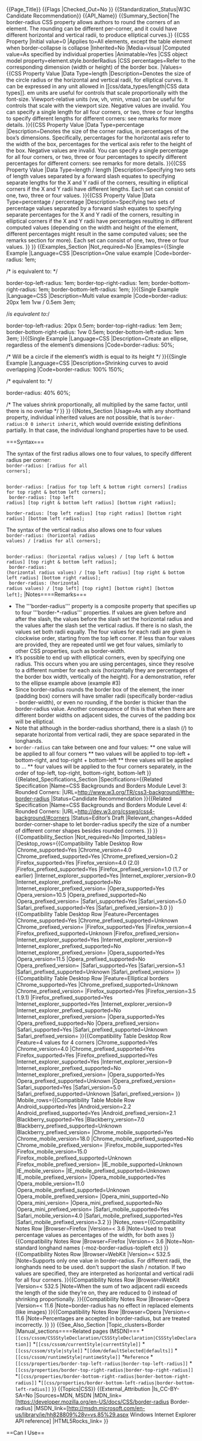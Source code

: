 {{Page_Title}}
{{Flags
|Checked_Out=No
}}
{{Standardization_Status|W3C Candidate Recommendation}}
{{API_Name}}
{{Summary_Section|The border-radius CSS property allows authors to round the corners of an element. The rounding can be different per-corner, and it could have different horizontal and vertical radii, to produce elliptical curves.}}
{{CSS Property
|Initial value=0
|Applies to=All elements, except the table element when border-collapse is collapse
|Inherited=No
|Media=visual
|Computed value=As specified by individual properties
|Animatable=Yes
|CSS object model property=element.style.borderRadius
|CSS percentages=Refer to the corresponding dimension (width or height) of the border box.
|Values={{CSS Property Value
|Data Type=length
|Description=Denotes the size of the circle radius or the horizontal and vertical radii, for elliptical curves. It can be expressed in any unit allowed in [[css/data_types/length|CSS <length> data types]]. em units are useful for controls that scale proportionally with the font-size. Viewport-relative units (vw, vh, vmin, vmax) can be useful for controls that scale with the viewport size. Negative values are invalid. You can specify a single length for all four corners, or two, three or four lengths to specify different lengths for different corners: see remarks for more details.
}}{{CSS Property Value
|Data Type=percentage
|Description=Denotes the size of the corner radius, in percentages of the box’s dimensions. Specifically, percentages for the horizontal axis refer to the width of the box, percentages for the vertical axis refer to the height of the box. Negative values are invalid. You can specify a single percentage for all four corners, or two, three or four percentages to specify different percentages for different corners: see remarks for more details.
}}{{CSS Property Value
|Data Type=length / length
|Description=Specifying two sets of length values separated by a forward slash equates to specifying separate lengths for the X and Y radii of the corners, resulting in elliptical corners if the X and Y radii have different lengths. Each set can consist of one, two, three or four values.
}}{{CSS Property Value
|Data Type=percentage / percentage
|Description=Specifying two sets of percentage values separated by a forward slash equates to specifying separate percentages for the X and Y radii of the corners, resulting in elliptical corners if the X and Y radii have percentages resulting in different computed values (depending on the width and height of the element, different percentages might result in the same computed values; see the remarks section for more). Each set can consist of one, two, three or four values.
}}
}}
{{Examples_Section
|Not_required=No
|Examples={{Single Example
|Language=CSS
|Description=One value example
|Code=border-radius: 1em;

/* is equivalent to: */

border-top-left-radius: 1em;
border-top-right-radius: 1em;
border-bottom-right-radius: 1em;
border-bottom-left-radius: 1em;
}}{{Single Example
|Language=CSS
|Description=Multi value example
|Code=border-radius: 20px 1em 1vw / 0.5em 3em;

/*is equivalent to:*/

border-top-left-radius: 20px 0.5em;
border-top-right-radius: 1em 3em;
border-bottom-right-radius: 1vw 0.5em;
border-bottom-left-radius: 1em 3em;
}}{{Single Example
|Language=CSS
|Description=Create an ellipse, regardless of the element’s dimensions
|Code=border-radius: 50%;

/* Will be a circle if the element’s width is equal to its height */
}}{{Single Example
|Language=CSS
|Description=Shrinking curves to avoid overlapping
|Code=border-radius: 100% 150%;

/* equivalent to: */

border-radius: 40% 60%;

/* The values shrink proportionally, all multiplied by the same factor, until there is no overlap */
}}
}}
{{Notes_Section
|Usage=As with any shorthand property, individual inherited values are not possible, that is <code>border-radius:0 0 inherit inherit</code>, which would override existing definitions partially. In that case, the individual longhand properties have to be used.

===Syntax===

The syntax of the first radius allows one to four values, to specify different radius per corner:<br/>
<code class="language-css block">border-radius: [radius for all corners];<br/>           
border-radius: [radius for top left & bottom right corners] [radius for top right & bottom left corners];<br/>
border-radius: [top left radius] [top right & bottom left radius] [bottom right radius];<br/>
border-radius: [top left radius] [top right radius] [bottom right radius] [bottom left radius];</code>

The syntax of the vertical radius also allows one to four values<br/>
<code class="language-css block">border-radius: (horizontal radius values) / [radius for all corners];<br/>   
border-radius: (horizontal radius values) / [top left & bottom radius] [top right & bottom left radius];<br/>
border-radius: (horizontal radius values) / [top left radius] [top right & bottom left radius] [bottom right radius];<br/>
border-radius: (horizontal radius values) / [top left] [top right] [bottom right] [bottom left];</code>
|Notes====Remarks===

* The '''border-radius''' property is a composite property that specifies up to four '''border-*-radius''' properties. If values are given before and after the slash, the values before the slash set the horizontal radius and the values after the slash set the vertical radius. If there is no slash, the values set both radii equally. The four values for each radii are given in clockwise order, starting from the top left corner. If less than four values are provided, they are repeated until we get four values, similarly to other CSS properties, such as border-width.
* It’s possible to end up with elliptical corners, even by specifying one radius. This occurs when you are using percentages, since they resolve to a different number for each axis (horizontally they are percentages of the border box width, vertically of the height). For a demonstration, refer to the ellipse example above (example #3)
* Since border-radius rounds the border box of the element, the inner (padding box) corners will have smaller radii (specifically border-radius - border-width), or even no rounding, if the border is thicker than the border-radius value. Another consequence of this is that when there are different border widths on adjacent sides, the curves of the padding box will be elliptical.
* Note that although in the border-radius shorthand, there is a slash (/) to separate horizontal from vertical radii, they are space separated in the longhands.
* <code>border-radius</code> can take between one and four values:
** one value will be applied to all four corners
** two values will be applied to top-left + bottom-right, and top-right + bottom-left
** three values will be applied to ...
** four values will be applied to the four corners separately, in the order of top-left, top-right, bottom-right, bottom-left
}}
{{Related_Specifications_Section
|Specifications={{Related Specification
|Name=CSS Backgrounds and Borders Module Level 3: Rounded Corners:
|URL=http://www.w3.org/TR/css3-background/#the-border-radius
|Status=Candidate Recommendation
}}{{Related Specification
|Name=CSS Backgrounds and Borders Module Level 4: Rounded Corners:
|URL=http://dev.w3.org/csswg/css4-background/#corners
|Status=Editor’s Draft
|Relevant_changes=Added border-corner-shape to let border-radius specify the size of a number of different corner shapes besides rounded corners.
}}
}}
{{Compatibility_Section
|Not_required=No
|Imported_tables=
|Desktop_rows={{Compatibility Table Desktop Row
|Chrome_supported=Yes
|Chrome_version=4.0
|Chrome_prefixed_supported=Yes
|Chrome_prefixed_version=0.2
|Firefox_supported=Yes
|Firefox_version=4.0 (2.0)
|Firefox_prefixed_supported=Yes
|Firefox_prefixed_version=1.0 (1.7 or earlier)
|Internet_explorer_supported=Yes
|Internet_explorer_version=9.0
|Internet_explorer_prefixed_supported=No
|Internet_explorer_prefixed_version=
|Opera_supported=Yes
|Opera_version=10.5
|Opera_prefixed_supported=No
|Opera_prefixed_version=
|Safari_supported=Yes
|Safari_version=5.0
|Safari_prefixed_supported=Yes
|Safari_prefixed_version=3.0
}}{{Compatibility Table Desktop Row
|Feature=Percentages
|Chrome_supported=Yes
|Chrome_prefixed_supported=Unknown
|Chrome_prefixed_version=
|Firefox_supported=Yes
|Firefox_version=4
|Firefox_prefixed_supported=Unknown
|Firefox_prefixed_version=
|Internet_explorer_supported=Yes
|Internet_explorer_version=9
|Internet_explorer_prefixed_supported=No
|Internet_explorer_prefixed_version=
|Opera_supported=Yes
|Opera_version=11.5
|Opera_prefixed_supported=No
|Opera_prefixed_version=
|Safari_supported=Yes
|Safari_version=5.1
|Safari_prefixed_supported=Unknown
|Safari_prefixed_version=
}}{{Compatibility Table Desktop Row
|Feature=Elliptical borders
|Chrome_supported=Yes
|Chrome_prefixed_supported=Unknown
|Chrome_prefixed_version=
|Firefox_supported=Yes
|Firefox_version=3.5 (1.9.1)
|Firefox_prefixed_supported=Yes
|Internet_explorer_supported=Yes
|Internet_explorer_version=9
|Internet_explorer_prefixed_supported=No
|Internet_explorer_prefixed_version=
|Opera_supported=Yes
|Opera_prefixed_supported=No
|Opera_prefixed_version=
|Safari_supported=Yes
|Safari_prefixed_supported=Unknown
|Safari_prefixed_version=
}}{{Compatibility Table Desktop Row
|Feature=4 values for 4 corners
|Chrome_supported=Yes
|Chrome_version=4.0
|Chrome_prefixed_supported=Yes
|Firefox_supported=Yes
|Firefox_prefixed_supported=Yes
|Internet_explorer_supported=Yes
|Internet_explorer_version=9
|Internet_explorer_prefixed_supported=No
|Internet_explorer_prefixed_version=
|Opera_supported=Yes
|Opera_prefixed_supported=Unknown
|Opera_prefixed_version=
|Safari_supported=Yes
|Safari_version=5.0
|Safari_prefixed_supported=Unknown
|Safari_prefixed_version=
}}
|Mobile_rows={{Compatibility Table Mobile Row
|Android_supported=Yes
|Android_version=2.2
|Android_prefixed_supported=Yes
|Android_prefixed_version=2.1
|Blackberry_supported=Yes
|Blackberry_version=7.0
|Blackberry_prefixed_supported=Unknown
|Blackberry_prefixed_version=
|Chrome_mobile_supported=Yes
|Chrome_mobile_version=18.0
|Chrome_mobile_prefixed_supported=No
|Chrome_mobile_prefixed_version=
|Firefox_mobile_supported=Yes
|Firefox_mobile_version=15.0
|Firefox_mobile_prefixed_supported=Unknown
|Firefox_mobile_prefixed_version=
|IE_mobile_supported=Unknown
|IE_mobile_version=
|IE_mobile_prefixed_supported=Unknown
|IE_mobile_prefixed_version=
|Opera_mobile_supported=Yes
|Opera_mobile_version=11.0
|Opera_mobile_prefixed_supported=Unknown
|Opera_mobile_prefixed_version=
|Opera_mini_supported=No
|Opera_mini_version=
|Opera_mini_prefixed_supported=No
|Opera_mini_prefixed_version=
|Safari_mobile_supported=Yes
|Safari_mobile_version=4.0
|Safari_mobile_prefixed_supported=Yes
|Safari_mobile_prefixed_version=3.2
}}
|Notes_rows={{Compatibility Notes Row
|Browser=Firefox
|Version=< 3.6
|Note=Used to treat percentage values as percentages of the width, for both axes
}}{{Compatibility Notes Row
|Browser=Firefox
|Version=< 3.6
|Note=Non-standard longhand names (-moz-border-radius-topleft etc)
}}{{Compatibility Notes Row
|Browser=WebKit
|Version=< 532.5
|Note=Supports only one value in border-radius. For different radii, the longhands need to be used. don't support the slash / notation. If two values are specified, they are interpreted as horizontal and vertical radii for all four corners.
}}{{Compatibility Notes Row
|Browser=WebKit
|Version=< 532.5
|Note=When the sum of two adjacent radii exceeds the length of the side they’re on, they are reduced to 0 instead of shrinking proportionally.
}}{{Compatibility Notes Row
|Browser=Opera
|Version=< 11.6
|Note=border-radius has no effect in replaced elements (like images)
}}{{Compatibility Notes Row
|Browser=Opera
|Version=< 11.6
|Note=Percentages are accepted in border-radius, but are treated incorrectly.
}}
}}
{{See_Also_Section
|Topic_clusters=Border
|Manual_sections====Related pages (MSDN)===
*<code>[[css/cssom/CSSStyleDeclaration/CSSStyleDeclaration|CSSStyleDeclaration]]</code>
*<code>[[css/cssom/currentStyle|currentStyle]]</code>
*<code>[[css/cssom/style|style]]</code>
*<code>[[dom/defaultSelected|defaults]]</code>
*<code>[[css/cssom/runtimeStyle|runtimeStyle]]</code>
*<code>Reference</code>
*<code>[[css/properties/border-top-left-radius|border-top-left-radius]]</code>
*<code>[[css/properties/border-top-right-radius|border-top-right-radius]]</code>
*<code>[[css/properties/border-bottom-right-radius|border-bottom-right-radius]]</code>
*<code>[[css/properties/border-bottom-left-radius|border-bottom-left-radius]]</code>
}}
{{Topics|CSS}}
{{External_Attribution
|Is_CC-BY-SA=No
|Sources=MDN, MSDN
|MDN_link=[https://developer.mozilla.org/en-US/docs/CSS/border-radius Border-radius]
|MSDN_link=[http://msdn.microsoft.com/en-us/library/ie/hh828809%28v=vs.85%29.aspx Windows Internet Explorer API reference]
|HTML5Rocks_link=
}}
<compatability topic="css" type="property" feature="border-radius" format="list"></compatability>






==Can I Use==
<compatability topic="css" type="property" feature="border-radius"></compatability>